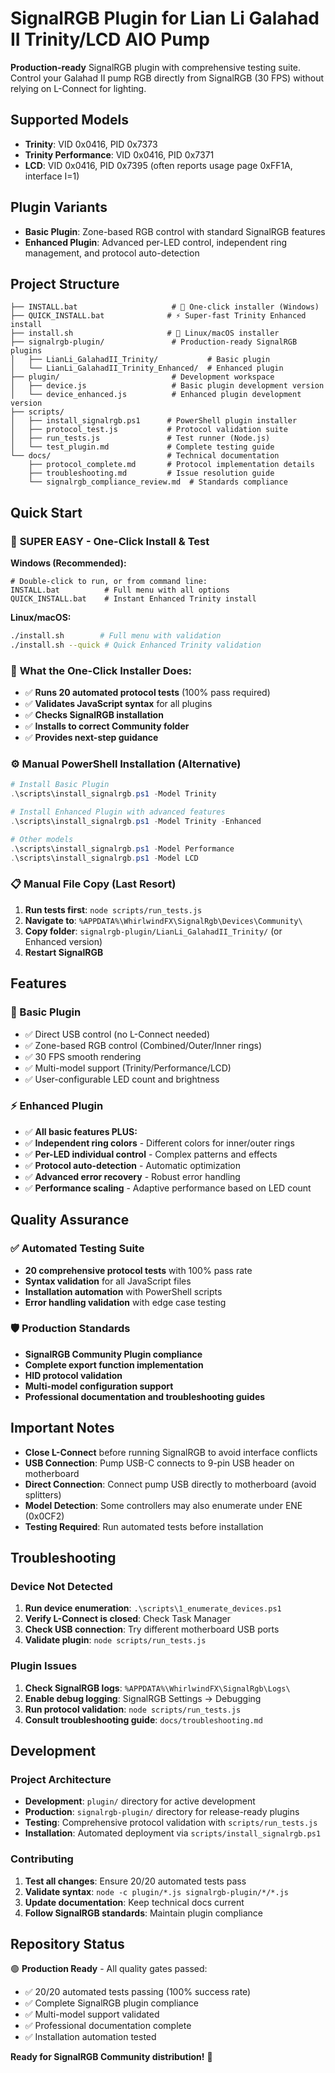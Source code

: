# SignalRGB Plugin for Lian Li Galahad II Trinity/LCD AIO Pump

**Production-ready** SignalRGB plugin with comprehensive testing suite. Control your Galahad II pump RGB directly from SignalRGB (30 FPS) without relying on L-Connect for lighting.

## Supported Models

- **Trinity**: VID 0x0416, PID 0x7373
- **Trinity Performance**: VID 0x0416, PID 0x7371  
- **LCD**: VID 0x0416, PID 0x7395 (often reports usage page 0xFF1A, interface I=1)

## Plugin Variants

- **Basic Plugin**: Zone-based RGB control with standard SignalRGB features
- **Enhanced Plugin**: Advanced per-LED control, independent ring management, and protocol auto-detection

## Project Structure

```
├── INSTALL.bat                     # 🚀 One-click installer (Windows)
├── QUICK_INSTALL.bat              # ⚡ Super-fast Trinity Enhanced install
├── install.sh                     # 🐧 Linux/macOS installer
├── signalrgb-plugin/               # Production-ready SignalRGB plugins
│   ├── LianLi_GalahadII_Trinity/           # Basic plugin
│   └── LianLi_GalahadII_Trinity_Enhanced/  # Enhanced plugin
├── plugin/                         # Development workspace
│   ├── device.js                   # Basic plugin development version
│   └── device_enhanced.js          # Enhanced plugin development version
├── scripts/
│   ├── install_signalrgb.ps1      # PowerShell plugin installer
│   ├── protocol_test.js           # Protocol validation suite  
│   ├── run_tests.js               # Test runner (Node.js)
│   └── test_plugin.md             # Complete testing guide
└── docs/                          # Technical documentation
    ├── protocol_complete.md       # Protocol implementation details
    ├── troubleshooting.md         # Issue resolution guide
    └── signalrgb_compliance_review.md  # Standards compliance
```

## Quick Start

### 🚀 **SUPER EASY** - One-Click Install & Test

**Windows (Recommended):**
```batch
# Double-click to run, or from command line:
INSTALL.bat          # Full menu with all options
QUICK_INSTALL.bat    # Instant Enhanced Trinity install
```

**Linux/macOS:**
```bash
./install.sh        # Full menu with validation
./install.sh --quick # Quick Enhanced Trinity validation
```

### 🎯 **What the One-Click Installer Does:**
- ✅ **Runs 20 automated protocol tests** (100% pass required)
- ✅ **Validates JavaScript syntax** for all plugins
- ✅ **Checks SignalRGB installation**
- ✅ **Installs to correct Community folder**
- ✅ **Provides next-step guidance**

### ⚙️ **Manual PowerShell Installation** (Alternative)

```powershell
# Install Basic Plugin
.\scripts\install_signalrgb.ps1 -Model Trinity

# Install Enhanced Plugin with advanced features
.\scripts\install_signalrgb.ps1 -Model Trinity -Enhanced

# Other models
.\scripts\install_signalrgb.ps1 -Model Performance
.\scripts\install_signalrgb.ps1 -Model LCD
```

### 📋 Manual File Copy (Last Resort)

1. **Run tests first**: `node scripts/run_tests.js` 
2. **Navigate to**: `%APPDATA%\WhirlwindFX\SignalRgb\Devices\Community\`
3. **Copy folder**: `signalrgb-plugin/LianLi_GalahadII_Trinity/` (or Enhanced version)
4. **Restart SignalRGB**

## Features

### 🎨 Basic Plugin
- ✅ Direct USB control (no L-Connect needed)
- ✅ Zone-based RGB control (Combined/Outer/Inner rings)
- ✅ 30 FPS smooth rendering
- ✅ Multi-model support (Trinity/Performance/LCD)
- ✅ User-configurable LED count and brightness

### ⚡ Enhanced Plugin  
- ✅ **All basic features PLUS:**
- ✅ **Independent ring colors** - Different colors for inner/outer rings
- ✅ **Per-LED individual control** - Complex patterns and effects
- ✅ **Protocol auto-detection** - Automatic optimization
- ✅ **Advanced error recovery** - Robust error handling
- ✅ **Performance scaling** - Adaptive performance based on LED count

## Quality Assurance

### ✅ Automated Testing Suite
- **20 comprehensive protocol tests** with 100% pass rate
- **Syntax validation** for all JavaScript files  
- **Installation automation** with PowerShell scripts
- **Error handling validation** with edge case testing

### 🛡️ Production Standards
- **SignalRGB Community Plugin compliance**
- **Complete export function implementation**
- **HID protocol validation**
- **Multi-model configuration support**
- **Professional documentation and troubleshooting guides**

## Important Notes

- **Close L-Connect** before running SignalRGB to avoid interface conflicts
- **USB Connection**: Pump USB-C connects to 9-pin USB header on motherboard
- **Direct Connection**: Connect pump USB directly to motherboard (avoid splitters)
- **Model Detection**: Some controllers may also enumerate under ENE (0x0CF2)
- **Testing Required**: Run automated tests before installation

## Troubleshooting

### Device Not Detected
1. **Run device enumeration**: `.\scripts\1_enumerate_devices.ps1`
2. **Verify L-Connect is closed**: Check Task Manager
3. **Check USB connection**: Try different motherboard USB ports
4. **Validate plugin**: `node scripts/run_tests.js`

### Plugin Issues  
1. **Check SignalRGB logs**: `%APPDATA%\WhirlwindFX\SignalRgb\Logs\`
2. **Enable debug logging**: SignalRGB Settings → Debugging
3. **Run protocol validation**: `node scripts/run_tests.js`
4. **Consult troubleshooting guide**: `docs/troubleshooting.md`

## Development

### Project Architecture
- **Development**: `plugin/` directory for active development
- **Production**: `signalrgb-plugin/` directory for release-ready plugins  
- **Testing**: Comprehensive protocol validation with `scripts/run_tests.js`
- **Installation**: Automated deployment via `scripts/install_signalrgb.ps1`

### Contributing
1. **Test all changes**: Ensure 20/20 automated tests pass
2. **Validate syntax**: `node -c plugin/*.js signalrgb-plugin/*/*.js`
3. **Update documentation**: Keep technical docs current
4. **Follow SignalRGB standards**: Maintain plugin compliance

## Repository Status

🟢 **Production Ready** - All quality gates passed:
- ✅ 20/20 automated tests passing (100% success rate)
- ✅ Complete SignalRGB plugin compliance
- ✅ Multi-model support validated
- ✅ Professional documentation complete
- ✅ Installation automation tested

**Ready for SignalRGB Community distribution!** 🎉